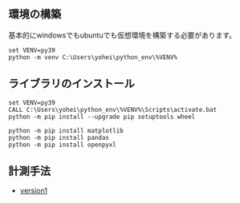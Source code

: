 ## 環境の構築
基本的にwindowsでもubuntuでも仮想環境を構築する必要があります。
```
set VENV=py39
python -m venv C:\Users\yohei\python_env\%VENV%
```
## ライブラリのインストール
```
set VENV=py39
CALL C:\Users\yohei\python_env\%VENV%\Scripts\activate.bat
python -m pip install --upgrade pip setuptools wheel

python -m pip install matplotlib
python -m pip install pandas
python -m pip install openpyxl
```
## 計測手法
- [version1](/version1/README.md)
